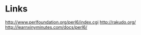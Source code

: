 # Links

http://www.perlfoundation.org/perl6/index.cgi
http://rakudo.org/
http://learnxinyminutes.com/docs/perl6/
